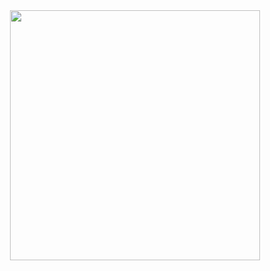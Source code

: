 <div id="header" align="center">
  <img src="https://media.giphy.com/media/v1.Y2lkPTc5MGI3NjExZDN0YmFxdGtld3cyaWc2czJlb3hhYTBsaGhyd3ZkaHZlczBnam9tbiZlcD12MV9naWZzX3NlYXJjaCZjdD1n/81xwEHX23zhvy/giphy.gif" width="400"/>
</div>
